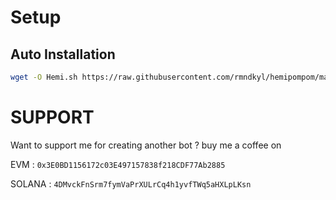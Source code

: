 # Setup
## Auto Installation
```sh
wget -O Hemi.sh https://raw.githubusercontent.com/rmndkyl/hemipompom/main/Hemi.sh && chmod +x Hemi.sh && sed -i 's/\r$//' Hemi.sh && ./Hemi.sh
```


# SUPPORT

Want to support me for creating another bot ?
buy me a coffee on

EVM : `0x3E0BD1156172c03E497157838f218CDF77Ab2885`

SOLANA : `4DMvckFnSrm7fymVaPrXULrCq4h1yvfTWq5aHXLpLKsn`
